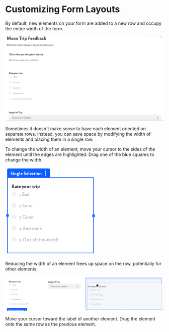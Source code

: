 # Customizing Form Layouts

By default, new elements on your form are added to a new row and occupy the entire width of the form. 

![Form with all elements occupying entire width of form.](customizing-form-layouts/images/01.png)

Sometimes it doesn't make sense to have each element oriented on separate rows. Instead, you can save space by modifying the width of elements and placing them in a single row.

To change the width of an element, move your cursor to the sides of the element until the edges are highlighted. Drag one of the blue squares to change the width.

![Move your cursor to the sides of the element and drag your mouse to resize.](customizing-form-layouts/images/02.png)

Reducing the width of an element frees up space on the row, potentially for other elements.

![Drag other elements onto the same row.](customizing-form-layouts/images/03.png)

Move your cursor toward the label of another element. Drag the element onto the same row as the previous element.
